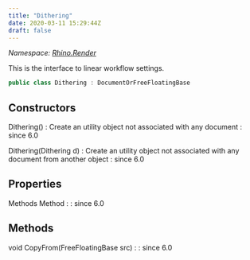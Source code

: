 ```yaml
---
title: "Dithering"
date: 2020-03-11 15:29:44Z
draft: false
---
```


*Namespace: [Rhino.Render](../)*

This is the interface to linear workflow settings.
```cs
public class Dithering : DocumentOrFreeFloatingBase
```
## Constructors

Dithering()
: Create an utility object not associated with any document
: since 6.0

Dithering(Dithering d)
: Create an utility object not associated with any document from another object
: since 6.0
## Properties

Methods Method
: 
: since 6.0
## Methods

void CopyFrom(FreeFloatingBase src)
: 
: since 6.0
